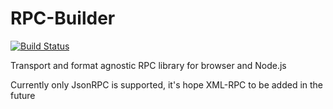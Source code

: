 RPC-Builder
===========

[![Build Status](https://travis-ci.org/piranna/rpc-builder.svg?branch=master)](https://travis-ci.org/piranna/rpc-builder)

Transport and format agnostic RPC library for browser and Node.js

Currently only JsonRPC is supported, it's hope XML-RPC to be added in the future
